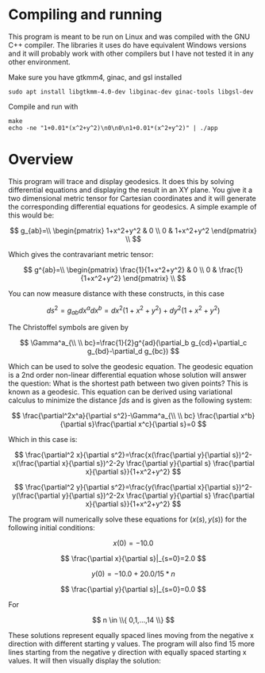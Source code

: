 # Compiling and running
This program is meant to be run on Linux and was compiled with the GNU C++ compiler. The libraries it uses do have equivalent Windows versions and it will probably work with other compilers but I have not tested it in any other environment.

Make sure you have gtkmm4, ginac, and gsl installed
```
sudo apt install libgtkmm-4.0-dev libginac-dev ginac-tools libgsl-dev
```
Compile and run with
```
make
echo -ne "1+0.01*(x^2+y^2)\n0\n0\n1+0.01*(x^2+y^2)" | ./app
```

# Overview
This program will trace and display geodesics. It does this by solving differential equations and displaying the result in an XY plane. You give it a two dimensional metric tensor for Cartesian coordinates and it will generate the corresponding differential equations for geodesics. A simple example of this would be:

$$
g_{ab}=\\
\begin{pmatrix}
1+x^2+y^2 & 0 \\
0 & 1+x^2+y^2
\end{pmatrix}
\\
$$

Which gives the contravariant metric tensor:

$$
g^{ab}=\\
\begin{pmatrix}
\frac{1}{1+x^2+y^2} & 0 \\
0 & \frac{1}{1+x^2+y^2}
\end{pmatrix}
\\
$$

You can now measure distance with these constructs, in this case

$$
ds^2=g_{ab}dx^adx^b=dx^2(1+x^2+y^2)+dy^2(1+x^2+y^2)
$$

The Christoffel symbols are given by

$$
\Gamma^a_{\\ \\ bc}=\frac{1}{2}g^{ad}(\partial_b g_{cd}+\partial_c g_{bd}-\partial_d g_{bc})
$$

Which can be used to solve the geodesic equation. The geodesic equation is a 2nd order non-linear differential equation whose solution will answer the question: What is the shortest path between two given points? This is known as a geodesic. This equation can be derived using variational calculus to minimize the distance $\int ds$ and is given as the following system:

$$
\frac{\partial^2x^a}{\partial s^2}-\Gamma^a_{\\ \\ bc} \frac{\partial x^b}{\partial s}\frac{\partial x^c}{\partial s}=0
$$

Which in this case is:

$$
\frac{\partial^2 x}{\partial s^2}=\frac{x(\frac{\partial y}{\partial s})^2-x(\frac{\partial x}{\partial s})^2-2y \frac{\partial y}{\partial s} \frac{\partial x}{\partial s}}{1+x^2+y^2}
$$

$$
\frac{\partial^2 y}{\partial s^2}=\frac{y(\frac{\partial x}{\partial s})^2-y(\frac{\partial y}{\partial s})^2-2x \frac{\partial y}{\partial s} \frac{\partial x}{\partial s}}{1+x^2+y^2}
$$

The program will numerically solve these equations for $(x(s),y(s))$ for the following initial conditions:

$$
x(0)=-10.0
$$

$$
\frac{\partial x}{\partial s}|_{s=0}=2.0
$$

$$
y(0)=-10.0+20.0/15*n
$$

$$
\frac{\partial y}{\partial s}|_{s=0}=0.0
$$

For

$$
n \in \\{ 0,1,...,14 \\}
$$

These solutions represent equally spaced lines moving from the negative x direction with different starting y values. The program will also find 15 more lines starting from the negative y direction with equally spaced starting x values. It will then visually display the solution:
